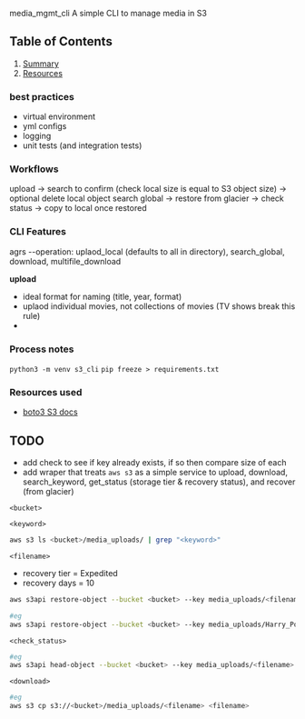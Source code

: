 media_mgmt_cli
A simple CLI to manage media in S3

## Table of Contents
1. [Summary](README.md#summary)
2. [Resources](README.md#resources)

### best practices

- virtual environment
- yml configs
- logging
- unit tests (and integration tests)

### Workflows

upload -> search to confirm (check local size is equal to S3 object size) -> optional delete local object
search global -> restore from glacier -> check status -> copy to local once restored

### CLI Features

agrs --operation: uplaod_local (defaults to all in directory), search_global, download, multifile_download


**upload**
- ideal format for naming (title, year, format)
- uplaod individual movies, not collections of movies (TV shows break this rule)
- 

### Process notes

`python3 -m venv s3_cli`
`pip freeze > requirements.txt`

### Resources used

- [boto3 S3 docs](https://boto3.amazonaws.com/v1/documentation/api/latest/reference/services/s3.html#s3)

## TODO
- add check to see if key already exists, if so then compare size of each
- add wraper that treats `aws s3` as a simple service to upload, download, search_keyword, get_status (storage tier & recovery status), and recover (from glacier)

`<bucket>`

`<keyword>`
```bash
aws s3 ls <bucket>/media_uploads/ | grep "<keyword>"
```

`<filename>`
- recovery tier = Expedited
- recovery days = 10
```bash
aws s3api restore-object --bucket <bucket> --key media_uploads/<filename> --restore-request '{"Days":10,"GlacierJobParameters":{"Tier":"Expedited"}}'

#eg
aws s3api restore-object --bucket <bucket> --key media_uploads/Harry_Potter.zip --restore-request '{"Days":10,"GlacierJobParameters":{"Tier":"Expedited"}}'
```

`<check_status>`
```bash
#eg
aws s3api head-object --bucket <bucket> --key media_uploads/<filename>
```

`<download>`
```bash
#eg
aws s3 cp s3://<bucket>/media_uploads/<filename> <filename>
```
